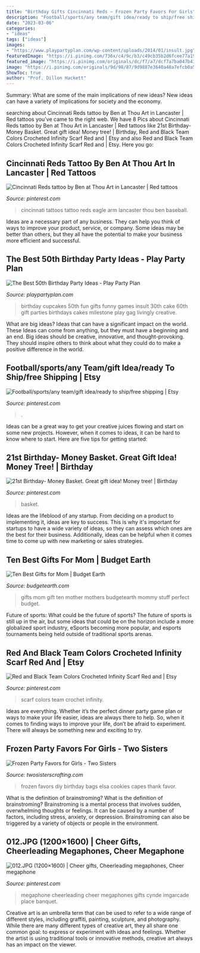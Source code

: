 ```yaml
---
title: "Birthday Gifts Cincinnati Reds ~ Frozen Party Favors For Girls"
description: "Football/sports/any team/gift idea/ready to ship/free shipping"
date: "2023-03-06"
categories:
- "ideas"
tags: ["ideas"]
images:
- "https://www.playpartyplan.com/wp-content/uploads/2014/01/insult.jpg"
featuredImage: "https://i.pinimg.com/736x/c4/9c/b3/c49cb35b2d6fcee77a1916eac50b2593--cheerleading-megaphones-cheer-megaphone.jpg"
featured_image: "https://i.pinimg.com/originals/dc/f7/a7/dcf7a7ba047b4362f0036006b6f9d192.jpg"
image: "https://i.pinimg.com/originals/9d/98/87/9d9887e3640a48a7efcb0a52496e467a.jpg"
ShowToc: true
author: "Prof. Dillon Hackett"
---
```



Summary: What are some of the main implications of new ideas?
New ideas can have a variety of implications for society and the economy.

	

		
searching about Cincinnati Reds tattoo by Ben at Thou Art in Lancaster | Red tattoos you've came to the right web. We have 8 Pics about Cincinnati Reds tattoo by Ben at Thou Art in Lancaster | Red tattoos like 21st Birthday- Money Basket. Great gift idea! Money tree! | Birthday, Red and Black Team Colors Crocheted Infinity Scarf Red and | Etsy and also Red and Black Team Colors Crocheted Infinity Scarf Red and | Etsy. Here you go:
		
    
## Cincinnati Reds Tattoo By Ben At Thou Art In Lancaster | Red Tattoos

<img loading=lazy src="https://i.pinimg.com/originals/dc/f7/a7/dcf7a7ba047b4362f0036006b6f9d192.jpg" onerror="this.onerror=null;this.src='https://tse2.mm.bing.net/th?id=OIP.JQjOoHAnCkJj7xLPyrrTkgHaNK&amp;pid=15.1';" alt="Cincinnati Reds tattoo by Ben at Thou Art in Lancaster | Red tattoos">

_Source: pinterest.com_

>cincinnati tattoos tattoo reds eagle arm lancaster thou ben baseball. 

	

Ideas are a necessary part of any business. They can help you think of ways to improve your product, service, or company. Some ideas may be better than others, but they all have the potential to make your business more efficient and successful.

    
## The Best 50th Birthday Party Ideas - Play Party Plan

<img loading=lazy src="https://www.playpartyplan.com/wp-content/uploads/2014/01/insult.jpg" onerror="this.onerror=null;this.src='https://tse2.mm.bing.net/th?id=OIP.YMTLVLAzov64Aeclj2kIKwAAAA&amp;pid=15.1';" alt="The Best 50th Birthday Party Ideas - Play Party Plan">

_Source: playpartyplan.com_

>birthday cupcakes 50th fun gifts funny games insult 30th cake 60th gift parties birthdays cakes milestone play gag livingly creative. 

	

What are big ideas? Ideas that can have a significant impact on the world. These Ideas can come from anything, but they must have a beginning and an end. Big ideas should be creative, innovative, and thought-provoking. They should inspire others to think about what they could do to make a positive difference in the world.

    
## Football/sports/any Team/gift Idea/ready To Ship/free Shipping | Etsy

<img loading=lazy src="https://i.pinimg.com/originals/9d/98/87/9d9887e3640a48a7efcb0a52496e467a.jpg" onerror="this.onerror=null;this.src='https://tse2.mm.bing.net/th?id=OIP.rqdhZSRmzqakTTC2-HgL7QHaJ4&amp;pid=15.1';" alt="Football/sports/any team/gift idea/ready to ship/free shipping | Etsy">

_Source: pinterest.com_

>. 

	

Ideas can be a great way to get your creative juices flowing and start on some new projects. However, when it comes to ideas, it can be hard to know where to start. Here are five tips for getting started: 

    
## 21st Birthday- Money Basket. Great Gift Idea! Money Tree! | Birthday

<img loading=lazy src="https://s-media-cache-ak0.pinimg.com/originals/df/cc/e3/dfcce316540cd27446ac054377dea181.jpg" onerror="this.onerror=null;this.src='https://tse1.mm.bing.net/th?id=OIP.ZYlgBCn35lCTSzcIZMGFOwHaJ4&amp;pid=15.1';" alt="21st Birthday- Money Basket. Great gift idea! Money tree! | Birthday">

_Source: pinterest.com_

>basket. 

	

Ideas are the lifeblood of any startup. From deciding on a product to implementing it, ideas are key to success. This is why it's important for startups to have a wide variety of ideas, so they can assess which ones are the best for their business. Additionally, ideas can be helpful when it comes time to come up with new marketing or sales strategies.

    
## Ten Best Gifts For Mom | Budget Earth

<img loading=lazy src="https://www.budgetearth.com/wp-content/uploads/2013/04/Top-10-Gifts-for-Mom.jpg" onerror="this.onerror=null;this.src='https://tse1.mm.bing.net/th?id=OIP.aD4xAh-lOk9OKi2IHO2pXwHaHa&amp;pid=15.1';" alt="Ten Best Gifts for Mom | Budget Earth">

_Source: budgetearth.com_

>gifts mom gift ten mother mothers budgetearth mommy stuff perfect budget. 

	

Future of sports: What could be the future of sports?
The future of sports is still up in the air, but some ideas that could be on the horizon include a more globalized sport industry, eSports becoming more popular, and esports tournaments being held outside of traditional sports arenas.

    
## Red And Black Team Colors Crocheted Infinity Scarf Red And | Etsy

<img loading=lazy src="https://i.pinimg.com/originals/5a/ab/d2/5aabd2b7d33d464ab6407d18dc74dbb8.jpg" onerror="this.onerror=null;this.src='https://tse4.mm.bing.net/th?id=OIP.SIamQ2WEPlrKjP7EvtCdYQHaJ4&amp;pid=15.1';" alt="Red and Black Team Colors Crocheted Infinity Scarf Red and | Etsy">

_Source: pinterest.com_

>scarf colors team crochet infinity. 

	

Ideas are everything. Whether it’s the perfect dinner party game plan or ways to make your life easier, ideas are always there to help. So, when it comes to finding ways to improve your life, don’t be afraid to experiment. There will always be something new and exciting to try.

    
## Frozen Party Favors For Girls - Two Sisters

<img loading=lazy src="https://www.twosisterscrafting.com/wp-content/uploads/2014/09/frozen-party-favors-for-girls-branded-main.jpg" onerror="this.onerror=null;this.src='https://tse2.mm.bing.net/th?id=OIP.dPhp324K00tFQrmDtXmetQHaFc&amp;pid=15.1';" alt="Frozen Party Favors for Girls - Two Sisters">

_Source: twosisterscrafting.com_

>frozen favors diy birthday bags elsa cookies capes thank favor. 

	

What is the definition of brainstroming?
What is the definition of brainstroming? Brainstroming is a mental process that involves sudden, overwhelming thoughts or feelings. It can be caused by a number of factors, including stress, anxiety, or depression. Brainstroming can also be triggered by a variety of objects or people in the environment.

    
## 012.JPG (1200×1600) | Cheer Gifts, Cheerleading Megaphones, Cheer Megaphone

<img loading=lazy src="https://i.pinimg.com/736x/c4/9c/b3/c49cb35b2d6fcee77a1916eac50b2593--cheerleading-megaphones-cheer-megaphone.jpg" onerror="this.onerror=null;this.src='https://tse2.mm.bing.net/th?id=OIP.zqP-jfTUNcJWrC7iz3AAdAHaJ3&amp;pid=15.1';" alt="012.JPG (1200×1600) | Cheer gifts, Cheerleading megaphones, Cheer megaphone">

_Source: pinterest.com_

>megaphone cheerleading cheer megaphones gifts cynde imgarcade place banquet. 

	

Creative art is an umbrella term that can be used to refer to a wide range of different styles, including graffiti, painting, sculpture, and photography. While there are many different types of creative art, they all share one common goal: to express or experiment with ideas and feelings. Whether the artist is using traditional tools or innovative methods, creative art always has an impact on the viewer.

